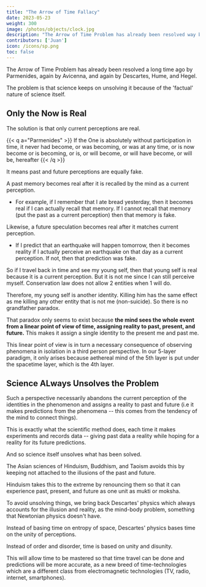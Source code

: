 ```yaml
---
title: "The Arrow of Time Fallacy"
date: 2023-05-23
weight: 300
image: /photos/objects/clock.jpg
description: "The Arrow of Time Problem has already been resolved way back by Parmenides, again by Avicenna, and again by Descartes, Hume, and Hegel."
contributors: ['Juan']
icon: /icons/sp.png
toc: false
---
```




The Arrow of Time Problem has already been resolved a long time ago by Parmenides, again by Avicenna, and again by Descartes, Hume, and Hegel. 

The problem is that science keeps on unsolving it because of the 'factual' nature of science itself. 


## Only the Now is Real

The solution is that only current perceptions are real. 

{{< q a="Parmenides" >}}
If the One is absolutely without participation in time, it never had become, or was becoming, or was at any time, or is now become or is becoming, or is, or will become, or will have become, or will be, hereafter
{{< /q >}}


It means past and future perceptions are equally fake. 

A past memory becomes real after it is recalled by the mind as a current perception. 

- For example, if I remember that I ate bread yesterday, then it becomes real if I can actually recall that memory. If I cannot recall that memory (put the past as a current perception) then that memory is fake. 

Likewise, a future speculation becomes real after it matches current perception.  

- If I predict that an earthquake will happen tomorrow, then it becomes reality if I actually perceive an earthquake on that day as a current perception. If not, then that prediction was fake.  

So if I travel back in time and see my young self, then that young self is real because it is a current perception. But it is not me since I can still perceive myself. Conservation law does not allow 2 entities when 1 will do.

Therefore, my young self is another identity. Killing him has the same effect as me killing any other entity that is not me (non-suicide). So there is no grandfather paradox. 

That paradox only seems to exist because **the mind sees the whole event from a linear point of view of time, assigning reality to past, present, and future.** This makes it assign a single identity to the present me and past me. 

This linear point of view is in turn a necessary consequence of observing phenomena in isolation in a third person perspective. In our 5-layer paradigm, it only arises because aethereal mind of the 5th layer is put under the spacetime layer, which is the 4th layer.  


## Science ALways Unsolves the Problem

Such a perspective necessarily abandons the current perception of the identities in the phenomenon and assigns a reality to past and future (i.e it makes predictions from the phenomena -- this comes from the tendency of the mind to connect things).  

This is exactly what the scientific method does, each time it makes experiments and records data -- giving past data a reality while hoping for a reality for its future predictions. 

And so science itself unsolves what has been solved. 

The Asian sciences of Hinduism, Buddhism, and Taoism avoids this by keeping not attached to the illusions of the past and future. 

Hinduism takes this to the extreme by renouncing them so that it can experience past, present, and future as one unit as mukti or moksha. 

To avoid unsolving things, we bring back Descartes' physics which always accounts for the illusion and reality, as the mind-body problem, something that Newtonian physics doesn't have. 

Instead of basing time on entropy of space, Descartes' physics bases time on the unity of perceptions. 

Instead of order and disorder, time is based on unity and disunity.  

This will allow time to be mastered so that time travel can be done and predictions will be more accurate, as a new breed of time-technologies which are a different class from electromagnetic technologies (TV, radio, internet, smartphones).
